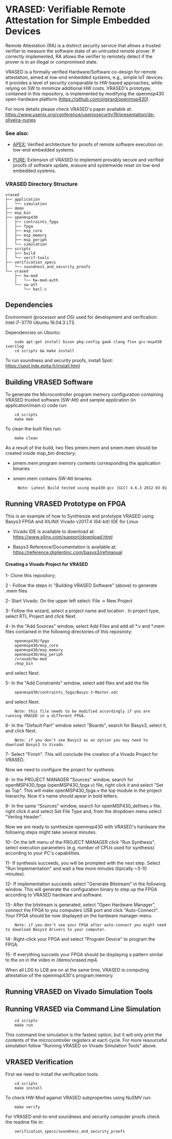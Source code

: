# VRASED: Verifiable Remote Attestation for Simple Embedded Devices

Remote Attestation (RA) is a distinct security service that allows a trusted verifier to
measure the software state of an untrusted remote prover.
If correctly implemented, RA allows the verifier to remotely detect if the prover is in an illegal or 
compromised state. 

VRASED is a formally verified Hardware/Software co-design for remote attestation, aimed at low-end embedded systems, e.g., simple IoT devices.
It provides a level of security comparable to HW-based approaches, while relying on SW to minimize additional HW costs.
VRASED's prototype, contained in this repository, is implemented by modifying the openmsp430 open-hardware platform (https://github.com/olgirard/openmsp430).

For more details please check VRASED's paper available at: https://www.usenix.org/conference/usenixsecurity19/presentation/de-oliveira-nunes

### See also:

- [APEX:](https://github.com/sprout-uci/vrased/tree/pure) Verified architecture for proofs of remote software execution on low-end embedded systems.

- [PURE:](https://github.com/sprout-uci/vrased/tree/pure) Extension of VRASED to implement provably secure and verified proofs of software update, erasure and systemwide reset on low-end embedded systems.


### VRASED Directory Structure

    vrased
    ├── application
    │   └── simulation
    ├── demo
    ├── msp_bin
    ├── openmsp430
    │   ├── contraints_fpga
    │   ├── fpga
    │   ├── msp_core
    │   ├── msp_memory
    │   ├── msp_periph
    │   └── simulation
    ├── scripts
    │   ├── build
    │   └── verif-tools
    ├── verification_specs
    │   └── soundness_and_security_proofs
    └── vrased
        ├── hw-mod
        │   └── hw-mod-auth
        └── sw-att
            └── hacl-c

## Dependencies

Environment (processor and OS) used for development and verification:
Intel i7-3770
Ubuntu 16.04.3 LTS

Dependencies on Ubuntu:

		sudo apt-get install bison pkg-config gawk clang flex gcc-msp430 iverilog
		cd scripts && make install

To run soundness and security proofs, install Spot: https://spot.lrde.epita.fr/install.html

## Building VRASED Software
To generate the Microcontroller program memory configuration containing VRASED trusted software (SW-Att) and sample application (in application/main.c) code run:

        cd scripts
        make mem

To clean the built files run:

        make clean

As a result of the build, two files pmem.mem and smem.mem should be created inside msp_bin directory:

- pmem.mem program memory contents corresponding the application binaries

- smem.mem contains SW-Att binaries.

        Note: Latest Build tested using msp430-gcc (GCC) 4.6.3 2012-03-01

## Running VRASED Prototype on FPGA

This is an example of how to Synthesize and prototype VRASED using Basys3 FPGA and XILINX Vivado v2017.4 (64-bit) IDE for Linux

- Vivado IDE is available to download at: https://www.xilinx.com/support/download.html

- Basys3 Reference/Documentation is available at: https://reference.digilentinc.com/basys3/refmanual

#### Creating a Vivado Project for VRASED

1- Clone this repository;

2 - Follow the steps in "Building VRASED Software" (above) to generate .mem files

2- Start Vivado. On the upper left select: File -> New Project

3- Follow the wizard, select a project name and location . In project type, select RTL Project and click Next.

4- In the "Add Sources" window, select Add Files and add all *.v and *.mem files contained in the following directories of this reposiroty:

        openmsp430/fpga
        openmsp430/msp_core
        openmsp430/msp_memory
        openmsp430/msp_periph
        /vrased/hw-mod
        /msp_bin

and select Next.

5- In the "Add Constraints" window, select add files and add the file

        openmsp430/contraints_fpga/Basys-3-Master.xdc

and select Next.

        Note: this file needs to be modified accordingly if you are running VRASED in a different FPGA.

6- In the "Default Part" window select "Boards", search for Basys3, select it, and click Next.

        Note: if you don't see Basys3 as an option you may need to download Basys3 to Vivado.

7- Select "Finish". This will conclude the creation of a Vivado Project for VRASED.

Now we need to configure the project for systhesis.

8- In the PROJECT MANAGER "Sources" window, search for openMSP430_fpga (openMSP430_fpga.v) file, right click it and select "Set as Top".
This will make openMSP430_fpga.v the top module in the project hierarchy. Now it's name should apear in bold letters.

9- In the same "Sources" window, search for openMSP430_defines.v file, right click it and select Set File Type and, from the dropdown menu select "Verilog Header".

Now we are ready to synthesize openmsp430 with VRASED's hardware the following steps might take several minutes.

10- On the left menu of the PROJECT MANAGER click "Run Synthesis", select execution parameters (e.g, number of CPUs used for synthesis) according to your PC's capabilities.

11- If synthesis succeeds, you will be prompted with the next step. Select "Run Implementation" and wait a few more minutes (tipically ~3-10 minutes).

12- If implementation succeeds select "Generate Bitstream" in the following window. This will generate the configuration binary to step up the FPGA according to VRASED hardware and software.

13- After the bitstream is generated, select "Open Hardware Manager", connect the FPGA to you computers USB port and click "Auto-Connect".
Your FPGA should be now displayed on the hardware manager menu.

        Note: if you don't see your FPGA after auto-connect you might need to download Basys3 drivers to your computer.

14- Right-click your FPGA and select "Program Device" to program the FPGA.

15- If everything succeds your FPGA should be displaying a pattern similar to the on in the video in /demo/vrased.mp4.

When all LD0 to LD8 are on at the same time, VRASED is computing attestation of the openmsp430's program memory.

## Running VRASED on Vivado Simulation Tools


## Running VRASED via Command Line Simulation

        cd scripts
        make run

This command line simulation is the fastest option, but it will only print the contents of the microcontroller registers at each cycle. For more resourceful simulation follow "Running VRASED on Vivado Simulation Tools" above.

## VRASED Verification

First we need to install the verification tools:

        cd scripts
        make install

To check HW-Mod against VRASED subproperties using NuSMV run:

        make verify

For VRASED end-to-end soundness and security computer proofs check the readme file in:

        verification_specs/soundness_and_security_proofs

